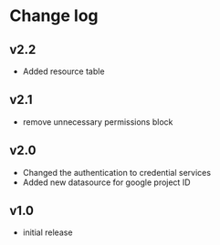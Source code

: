 # Change log

## v2.2

- Added resource table

## v2.1

- remove unnecessary permissions block

## v2.0

- Changed the authentication to credential services
- Added new datasource for google project ID

## v1.0

- initial release
